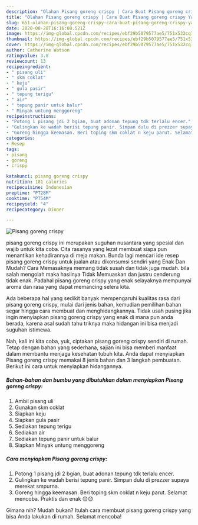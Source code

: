 ```yaml
---
description: "Olahan Pisang goreng crispy | Cara Buat Pisang goreng crispy Yang Menggugah Selera"
title: "Olahan Pisang goreng crispy | Cara Buat Pisang goreng crispy Yang Menggugah Selera"
slug: 651-olahan-pisang-goreng-crispy-cara-buat-pisang-goreng-crispy-yang-menggugah-selera
date: 2020-08-28T16:16:08.521Z
image: https://img-global.cpcdn.com/recipes/ebf29b5079577ae5/751x532cq70/pisang-goreng-crispy-foto-resep-utama.jpg
thumbnail: https://img-global.cpcdn.com/recipes/ebf29b5079577ae5/751x532cq70/pisang-goreng-crispy-foto-resep-utama.jpg
cover: https://img-global.cpcdn.com/recipes/ebf29b5079577ae5/751x532cq70/pisang-goreng-crispy-foto-resep-utama.jpg
author: Catherine Watson
ratingvalue: 3.8
reviewcount: 13
recipeingredient:
- " pisang uli"
- " skm coklat"
- " keju"
- " gula pasir"
- " tepung terigu"
- " air"
- " tepung panir untuk balur"
- " Minyak untung menggoreng"
recipeinstructions:
- "Potong 1 pisang jdi 2 bgian, buat adonan tepung tdk terlalu encer."
- "Gulingkan ke wadah berisi tepung panir. Simpan dulu di prezzer supaya merekat smpurna."
- "Goreng hingga keemasan. Beri toping skm coklat n keju parut. Selamat mencoba. Praktis dan enak 😊😊"
categories:
- Resep
tags:
- pisang
- goreng
- crispy

katakunci: pisang goreng crispy 
nutrition: 181 calories
recipecuisine: Indonesian
preptime: "PT28M"
cooktime: "PT54M"
recipeyield: "4"
recipecategory: Dinner

---
```



![Pisang goreng crispy](https://img-global.cpcdn.com/recipes/ebf29b5079577ae5/751x532cq70/pisang-goreng-crispy-foto-resep-utama.jpg)


pisang goreng crispy ini merupakan suguhan nusantara yang spesial dan wajib untuk kita coba. Cita rasanya yang lezat membuat siapa pun menantikan kehadirannya di meja makan.
Bunda lagi mencari ide resep pisang goreng crispy untuk jualan atau dikonsumsi sendiri yang Enak Dan Mudah? Cara Memasaknya memang tidak susah dan tidak juga mudah. bila salah mengolah maka hasilnya Tidak Memuaskan dan justru cenderung tidak enak. Padahal pisang goreng crispy yang enak selayaknya mempunyai aroma dan rasa yang dapat memancing selera kita.



Ada beberapa hal yang sedikit banyak mempengaruhi kualitas rasa dari pisang goreng crispy, mulai dari jenis bahan, kemudian pemilihan bahan segar hingga cara membuat dan menghidangkannya. Tidak usah pusing jika ingin menyiapkan pisang goreng crispy yang enak di mana pun anda berada, karena asal sudah tahu triknya maka hidangan ini bisa menjadi suguhan istimewa.


Nah, kali ini kita coba, yuk, ciptakan pisang goreng crispy sendiri di rumah. Tetap dengan bahan yang sederhana, sajian ini bisa memberi manfaat dalam membantu menjaga kesehatan tubuh kita. Anda dapat menyiapkan Pisang goreng crispy memakai 8 jenis bahan dan 3 langkah pembuatan. Berikut ini cara untuk menyiapkan hidangannya.

<!--inarticleads1-->

##### Bahan-bahan dan bumbu yang dibutuhkan dalam menyiapkan Pisang goreng crispy:

1. Ambil  pisang uli
1. Gunakan  skm coklat
1. Siapkan  keju
1. Siapkan  gula pasir
1. Sediakan  tepung terigu
1. Sediakan  air
1. Sediakan  tepung panir untuk balur
1. Siapkan  Minyak untung menggoreng




<!--inarticleads2-->

##### Cara menyiapkan Pisang goreng crispy:

1. Potong 1 pisang jdi 2 bgian, buat adonan tepung tdk terlalu encer.
1. Gulingkan ke wadah berisi tepung panir. Simpan dulu di prezzer supaya merekat smpurna.
1. Goreng hingga keemasan. Beri toping skm coklat n keju parut. Selamat mencoba. Praktis dan enak 😊😊




Gimana nih? Mudah bukan? Itulah cara membuat pisang goreng crispy yang bisa Anda lakukan di rumah. Selamat mencoba!
